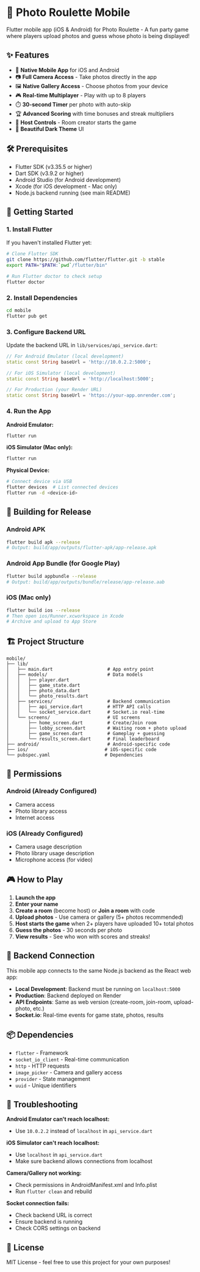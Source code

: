 # 📸 Photo Roulette Mobile

Flutter mobile app (iOS & Android) for Photo Roulette - A fun party game where players upload photos and guess whose photo is being displayed!

## ✨ Features

- 📱 **Native Mobile App** for iOS and Android
- 📷 **Full Camera Access** - Take photos directly in the app
- 🖼️ **Native Gallery Access** - Choose photos from your device
- 🎮 **Real-time Multiplayer** - Play with up to 8 players
- ⏱️ **30-second Timer** per photo with auto-skip
- 🏆 **Advanced Scoring** with time bonuses and streak multipliers
- 👑 **Host Controls** - Room creator starts the game
- 🎨 **Beautiful Dark Theme** UI

## 🛠️ Prerequisites

- Flutter SDK (v3.35.5 or higher)
- Dart SDK (v3.9.2 or higher)
- Android Studio (for Android development)
- Xcode (for iOS development - Mac only)
- Node.js backend running (see main README)

## 🚀 Getting Started

### 1. Install Flutter

If you haven't installed Flutter yet:

```bash
# Clone Flutter SDK
git clone https://github.com/flutter/flutter.git -b stable
export PATH="$PATH:`pwd`/flutter/bin"

# Run Flutter doctor to check setup
flutter doctor
```

### 2. Install Dependencies

```bash
cd mobile
flutter pub get
```

### 3. Configure Backend URL

Update the backend URL in `lib/services/api_service.dart`:

```dart
// For Android Emulator (local development)
static const String baseUrl = 'http://10.0.2.2:5000';

// For iOS Simulator (local development)
static const String baseUrl = 'http://localhost:5000';

// For Production (your Render URL)
static const String baseUrl = 'https://your-app.onrender.com';
```

### 4. Run the App

**Android Emulator:**
```bash
flutter run
```

**iOS Simulator (Mac only):**
```bash
flutter run
```

**Physical Device:**
```bash
# Connect device via USB
flutter devices  # List connected devices
flutter run -d <device-id>
```

## 📱 Building for Release

### Android APK

```bash
flutter build apk --release
# Output: build/app/outputs/flutter-apk/app-release.apk
```

### Android App Bundle (for Google Play)

```bash
flutter build appbundle --release
# Output: build/app/outputs/bundle/release/app-release.aab
```

### iOS (Mac only)

```bash
flutter build ios --release
# Then open ios/Runner.xcworkspace in Xcode
# Archive and upload to App Store
```

## 🏗️ Project Structure

```
mobile/
├── lib/
│   ├── main.dart                    # App entry point
│   ├── models/                      # Data models
│   │   ├── player.dart
│   │   ├── game_state.dart
│   │   ├── photo_data.dart
│   │   └── photo_results.dart
│   ├── services/                    # Backend communication
│   │   ├── api_service.dart         # HTTP API calls
│   │   └── socket_service.dart      # Socket.io real-time
│   └── screens/                     # UI screens
│       ├── home_screen.dart         # Create/Join room
│       ├── lobby_screen.dart        # Waiting room + photo upload
│       ├── game_screen.dart         # Gameplay + guessing
│       └── results_screen.dart      # Final leaderboard
├── android/                         # Android-specific code
├── ios/                            # iOS-specific code
└── pubspec.yaml                    # Dependencies

```

## 🔐 Permissions

### Android (Already Configured)
- Camera access
- Photo library access
- Internet access

### iOS (Already Configured)
- Camera usage description
- Photo library usage description
- Microphone access (for video)

## 🎮 How to Play

1. **Launch the app**
2. **Enter your name**
3. **Create a room** (become host) or **Join a room** with code
4. **Upload photos** - Use camera or gallery (5+ photos recommended)
5. **Host starts the game** when 2+ players have uploaded 10+ total photos
6. **Guess the photos** - 30 seconds per photo
7. **View results** - See who won with scores and streaks!

## 🔧 Backend Connection

This mobile app connects to the same Node.js backend as the React web app:

- **Local Development**: Backend must be running on `localhost:5000`
- **Production**: Backend deployed on Render
- **API Endpoints**: Same as web version (create-room, join-room, upload-photo, etc.)
- **Socket.io**: Real-time events for game state, photos, results

## 📦 Dependencies

- `flutter` - Framework
- `socket_io_client` - Real-time communication
- `http` - HTTP requests
- `image_picker` - Camera and gallery access
- `provider` - State management
- `uuid` - Unique identifiers

## 🐛 Troubleshooting

**Android Emulator can't reach localhost:**
- Use `10.0.2.2` instead of `localhost` in `api_service.dart`

**iOS Simulator can't reach localhost:**
- Use `localhost` in `api_service.dart`
- Make sure backend allows connections from localhost

**Camera/Gallery not working:**
- Check permissions in AndroidManifest.xml and Info.plist
- Run `flutter clean` and rebuild

**Socket connection fails:**
- Check backend URL is correct
- Ensure backend is running
- Check CORS settings on backend

## 📄 License

MIT License - feel free to use this project for your own purposes!
